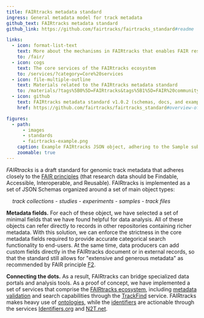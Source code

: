 ```yaml
---
title: FAIRtracks metadata standard
ingress: General metadata model for track metadata
github_text: FAIRtracks metadata standard
github_link: https://github.com/fairtracks/fairtracks_standard#readme

links:
  - icon: format-list-text
    text: More about the mechanisms in FAIRtracks that enables FAIR research data
    to: /fair/
  - icon: cogs
    text: The core services of the FAIRtracks ecosystem
    to: /services/?category=Core%20services
  - icon: file-multiple-outline
    text: Materials related to the FAIRtracks metadata standard
    to: /materials/?tags%5B0%5D=FAIRtracks&tags%5B1%5D=FAIR%20community
  - icon: github
    text: FAIRtracks metadata standard v1.0.2 (schemas, docs, and examples)
    href: https://github.com/fairtracks/fairtracks_standard#overview-of-structure-of-the-fairtracks-standard

figures:
  - path:
      - images
      - standards
      - fairtracks-example.png
    caption: Example FAIRtracks JSON object, adhering to the Sample subschema
    zoomable: true
---
```


_FAIRtracks_ is a draft standard for genomic track metadata that adheres closely to the
[FAIR principles](https://www.go-fair.org/fair-principles/) (that research data should be Findable,
Accessible, Interoperable, and Reusable). FAIRtracks is implemented as a set of JSON Schemas
organized around a set of main object types:

&nbsp;&nbsp;&nbsp;&nbsp;_track collections - studies - experiments - samples - track files_

**Metadata fields.** For each of these object, we have selected a set of minimal fields that we have
found helpful for data analysis. All of these objects can refer directly to records in other
repositories containing richer metadata. With this solution, we can enforce the strictness in the
core metadata fields required to provide accurate categorical search functionality to end-users. At
the same time, data producers can add custom fields directly in the FAIRtracks document or in
external records, so that the standard still allows for "extensive and generous metadata" as
recommended by FAIR principle
[F2](https://www.go-fair.org/fair-principles/f2-data-described-rich-metadata/).

**Connecting the dots.** As a result, FAIRtracks can bridge specialized data portals and analysis
tools. As a proof of concept, we have implemented a set of services that comprise the
[FAIRtracks ecosystem](/services/?category=Core%20services), including
[metadata validation](/services/?tags%5B0%5D=Metadata%20validation) and search capabilities through
the [TrackFind](/services/?tags%5B0%5D=TrackFind&category=Core%20services) service. FAIRtracks makes
heavy use of [ontologies](/fair/#fair-04-ontologies), while the
[identifiers](/fair/#fair-03-identifiers) are actionable through the services
[Identifiers.org](https://identifiers.org) and [N2T.net](https://n2t.net).

